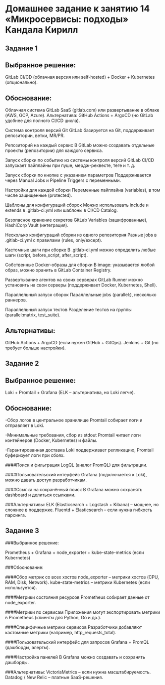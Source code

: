 # Домашнее задание к занятию 14 «Микросервисы: подходы» Кандала Кирилл
## Задание 1

Выбранное решение:
---
GitLab CI/CD (облачная версия или self-hosted) + Docker + Kubernetes (опционально).

Обоснование:
---
Облачная система
GitLab SaaS (gitlab.com) или развертывание в облаке (AWS, GCP, Azure).
Альтернатива: GitHub Actions + ArgoCD (но GitLab удобнее для полного CI/CD цикла).

Система контроля версий Git
GitLab базируется на Git, поддерживает репозитории, ветки, MR/PR.

Репозиторий на каждый сервис
В GitLab можно создавать отдельные проекты (репозитории) для каждого сервиса.

Запуск сборки по событию из системы контроля версий
GitLab CI/CD запускает пайплайны при пуше, мердж-реквесте, теге и т. д.

Запуск сборки по кнопке с указанием параметров
Поддерживается через Manual Jobs и Pipeline Triggers с переменными.

Настройки для каждой сборки
Переменные пайплайна (variables), в том числе защищенные (protected).

Шаблоны для конфигураций сборок
Можно использовать include и extends в .gitlab-ci.yml или шаблоны в CI/CD Catalog.

Безопасное хранение секретов
GitLab Variables (зашифрованные), HashiCorp Vault (интеграция).

Несколько конфигураций сборки из одного репозитория
Разные jobs в .gitlab-ci.yml с правилами (rules, only/except).

Кастомные шаги при сборке
В .gitlab-ci.yml можно определить любые шаги (script, before_script, after_script).

Собственные Docker-образы для сборки
В image: указывается любой образ, можно хранить в GitLab Container Registry.

Развертывание агентов на своих серверах
GitLab Runner можно установить на свои серверы (поддерживает Docker, Kubernetes, Shell).

Параллельный запуск сборок
Параллельные jobs (parallel:), несколько раннеров.

Параллельный запуск тестов
Разделение тестов на группы (parallel:matrix, test_suite).

Альтернативы:
---
GitHub Actions + ArgoCD (если нужен GitHub + GitOps).
Jenkins + Git (но требует больше настройки).

## Задание 2

Выбранное решение:
---
Loki + Promtail + Grafana (ELK – альтернатива, но Loki легче).

Обоснование:
---
-Сбор логов в центральное хранилище
Promtail собирает логи и отправляет в Loki.

-Минимальные требования, сбор из stdout
Promtail читает логи контейнеров (Docker, Kubernetes) и файлы.

-Гарантированная доставка
Loki поддерживает репликацию, Promtail буферизует логи при сбоях.

####Поиск и фильтрация
LogQL (аналог PromQL) для фильтрации.

####Пользовательский интерфейс
Grafana (подключается к Loki), можно давать доступ разработчикам.

####Ссылка на сохранённый поиск
В Grafana можно сохранять dashboard и делиться ссылками.

###Альтернативы:
ELK (Elasticsearch + Logstash + Kibana) – мощнее, но сложнее в поддержке.
Fluentd + Elasticsearch – если нужна гибкость парсинга.

## Задание 3

###Выбранное решение:

Prometheus + Grafana + node_exporter + kube-state-metrics (если Kubernetes)

###Обоснование:

####Сбор метрик со всех хостов
node_exporter – метрики хостов (CPU, RAM, Disk, Network).
kube-state-metrics – метрики Kubernetes (если используется).

####Метрики состояния ресурсов
Prometheus собирает данные от node_exporter.

####Метрики по сервисам
Приложения могут экспортировать метрики в Prometheus (клиенты для Python, Go и др.).

####Специфичные метрики сервисов
Разработчики добавляют кастомные метрики (например, http_requests_total).

####Пользовательский интерфейс для запросов
Grafana + PromQL (дашборды, алерты).

####Настройка панелей
В Grafana можно создавать и сохранять дашборды.

###Альтернативы:
VictoriaMetrics – если нужна масштабируемость.
Datadog / New Relic – платные SaaS-решения.
